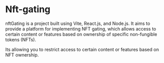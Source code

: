 # Nft-gating
nftGating is a project built using Vite, React.js, and Node.js. It aims to provide a platform for implementing NFT gating, which allows access to certain content or features based on ownership of specific non-fungible tokens (NFTs).

Its  allowing you to restrict access to certain content or features based on NFT ownership.
